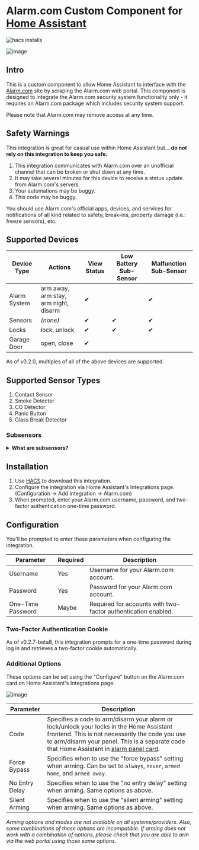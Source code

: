# Alarm.com Custom Component for [Home Assistant](https://www.home-assistant.io/)

![hacs installs](https://img.shields.io/endpoint?url=https%3A%2F%2Flauwbier.nl%2Fhacs%2Falarmdotcom)

![image](https://user-images.githubusercontent.com/466460/150609027-55be3eba-8364-4508-ad8d-835407e8782e.png)

## Intro

This is a custom component to allow Home Assistant to interface with the [Alarm.com](https://www.alarm.com/) site by scraping the Alarm.com web portal. This component is designed to integrate the Alarm.com security system functionality only - it requires an Alarm.com package which includes security system support.

Please note that Alarm.com may remove access at any time.

## Safety Warnings

This integration is great for casual use within Home Assistant but... **do not rely on this integration to keep you safe.**

1. This integration communicates with Alarm.com over an unofficial channel that can be broken or shut down at any time.
2. It may take several minutes for this device to receive a status update from Alarm.com's servers.
3. Your automations may be buggy.
4. This code may be buggy.

You should use Alarm.com's official apps, devices, and services for notifications of all kind related to safety, break-ins, property damage (i.e.: freeze sensors), etc.

## Supported Devices

| Device Type  | Actions                               | View Status | Low Battery Sub-Sensor | Malfunction Sub-Sensor |
| ------------ | ------------------------------------- | ----------- | ---------------------- | ---------------------- |
| Alarm System | arm away, arm stay, arm night, disarm | ✔           |                        | ✔                      |
| Sensors      | _(none)_                              | ✔           | ✔                      | ✔                      |
| Locks        | lock, unlock                          | ✔           | ✔                      | ✔                      |
| Garage Door  | open, close                           | ✔           |                        |                        |

As of v0.2.0, multiples of all of the above devices are supported.

## Supported Sensor Types

1. Contact Sensor
2. Smoke Detector
3. CO Detector
4. Panic Button
5. Glass Break Detector

### Subsensors

<details>
<summary><b>What are subsensors?</b></summary>
Each sensor in your system is created as both a device and as an entity within Home Assistant. Each sensor and lock has an associated low battery sensor that activates when the device's battery is low. Each sensor, lock, and control panel has an associated malfunction sensor that activates when either Alarm.com reports an issue or when this integration is unable to process data for a sensor.

![image](https://user-images.githubusercontent.com/466460/150608118-ac6fa640-48c0-41ca-8cbf-4cbc4b142b91.png)

</details>

## Installation

1. Use [HACS](https://hacs.xyz/) to download this integration.
2. Configure the integration via Home Assistant's Integrations page. (Configuration -> Add Integration -> Alarm.com)
3. When prompted, enter your Alarm.com username, password, and two-factor authentication one-time password.

## Configuration

You'll be prompted to enter these parameters when configuring the integration.

| Parameter         | Required | Description                                                   |
| ----------------- | -------- | ------------------------------------------------------------- |
| Username          | Yes      | Username for your Alarm.com account.                          |
| Password          | Yes      | Password for your Alarm.com account.                          |
| One-Time Password | Maybe    | Required for accounts with two-factor authentication enabled. |

### Two-Factor Authentication Cookie

As of v0.2.7-beta8, this integration prompts for a one-time password during log in and retrieves a two-factor cookie automatically.

### Additional Options

These options can be set using the "Configure" button on the Alarm.com card on Home Assistant's Integrations page:

![image](https://user-images.githubusercontent.com/466460/150607393-e057d445-a882-4fbd-a455-acf155083327.png)

| Parameter      | Description                                                                                                                                                                                                                                                                                    |
| -------------- | ---------------------------------------------------------------------------------------------------------------------------------------------------------------------------------------------------------------------------------------------------------------------------------------------- |
| Code           | Specifies a code to arm/disarm your alarm or lock/unlock your locks in the Home Assistant frontend. This is not necessarily the code you use to arm/disarm your panel. This is a separate code that Home Assistant in [alarm panel card](https://www.home-assistant.io/lovelace/alarm-panel/). |
| Force Bypass   | Specifies when to use the "force bypass" setting when arming. Can be set to `always`, `never`, `armed home`, and `armed away`.                                                                                                                                                                 |
| No Entry Delay | Specifies when to use the "no entry delay" setting when arming. Same options as above.                                                                                                                                                                                                         |
| Silent Arming  | Specifies when to use the "silent arming" setting when arming. Same options as above.                                                                                                                                                                                                          |

_Arming options and modes are not available on all systems/providers. Also, some combinations of these options are incompatible. If arming does not work with a combination of options, please check that you are able to arm via the web portal using those same options._
